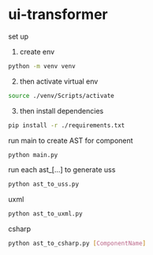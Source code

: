 # ui-transformer

set up

1. create env

```bash
python -m venv venv
```

2. then activate virtual env
```bash
source ./venv/Scripts/activate
```

3. then install dependencies
```bash
pip install -r ./requirements.txt
```

run main to create AST for component

```bash
python main.py
```

run each ast_[...]
to generate uss

```bash
python ast_to_uss.py
```

uxml
```bash
python ast_to_uxml.py
```

csharp
```bash
python ast_to_csharp.py [ComponentName]
```




